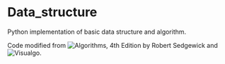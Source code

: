 # Data_structure

Python implementation of basic data structure and algorithm.

Code modified from ![Algorithms, 4th Edition by Robert Sedgewick](https://algs4.cs.princeton.edu/home/) and ![Visualgo](https://visualgo.net/en).
